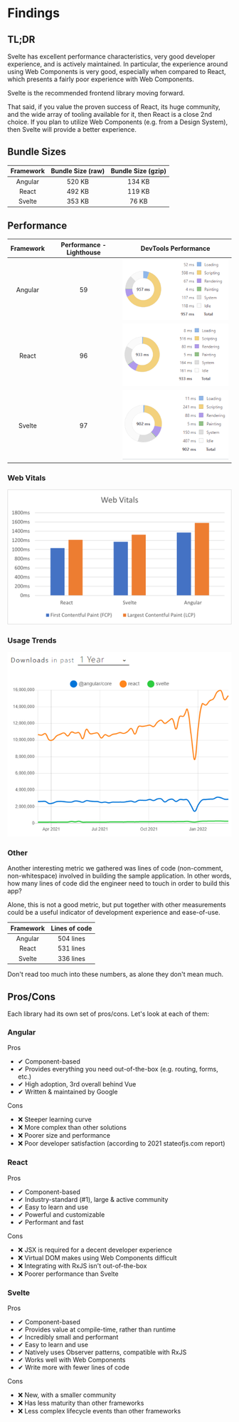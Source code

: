 # Findings

## TL;DR

Svelte has excellent performance characteristics, very good developer experience, and is actively maintained.
In particular, the experience around using Web Components is very good, especially when compared to React,
which presents a fairly poor experience with Web Components.

Svelte is the recommended frontend library moving forward.

That said, if you value the proven success of React, its huge community, and the wide array of tooling
available for it, then React is a close 2nd choice. If you plan to utilize Web Components (e.g. from a
Design System), then Svelte will provide a better experience.

## Bundle Sizes

| Framework | Bundle Size (raw) | Bundle Size (gzip) |
| :-------: | :---------------: | :----------------: |
|  Angular  |      520 KB       |       134 KB       |
|   React   |      492 KB       |       119 KB       |
|  Svelte   |      353 KB       |       76 KB        |

## Performance

| Framework | Performance - Lighthouse |             DevTools Performance             |
| :-------: | :----------------------: | :------------------------------------------: |
|  Angular  |            59            | <img src="./images/angular-performance.png"> |
|   React   |            96            |  <img src="./images/react-performance.png">  |
|  Svelte   |            97            | <img src="./images/svelte-performance.png">  |

### Web Vitals

<img src="./images/webvitals.png">

### Usage Trends

<img src="./images/npmtrends.png">

### Other

Another interesting metric we gathered was lines of code (non-comment, non-whitespace)
involved in building the sample application. In other words, how many lines of code
did the engineer need to touch in order to build this app?

Alone, this is not a good metric, but put together with other measurements
could be a useful indicator of development experience and ease-of-use.

| Framework | Lines of code |
| :-------: | :-----------: |
|  Angular  |   504 lines   |
|   React   |   531 lines   |
|  Svelte   |   336 lines   |

Don't read too much into these numbers, as alone they don't mean much.

## Pros/Cons

Each library had its own set of pros/cons. Let's look at each of them:

### Angular

Pros
- ✔ Component-based
- ✔ Provides everything you need out-of-the-box (e.g. routing, forms, etc.)
- ✔ High adoption, 3rd overall behind Vue
- ✔ Written & maintained by Google

Cons
- ❌ Steeper learning curve
- ❌ More complex than other solutions
- ❌ Poorer size and performance
- ❌ Poor developer satisfaction (according to 2021 stateofjs.com report)

### React

Pros
- ✔ Component-based
- ✔ Industry-standard (#1), large & active community
- ✔ Easy to learn and use
- ✔ Powerful and customizable
- ✔ Performant and fast

Cons
- ❌ JSX is required for a decent developer experience
- ❌ Virtual DOM makes using Web Components difficult
- ❌ Integrating with RxJS isn't out-of-the-box
- ❌ Poorer performance than Svelte

### Svelte

Pros
- ✔ Component-based
- ✔ Provides value at compile-time, rather than runtime
- ✔ Incredibly small and performant
- ✔ Easy to learn and use
- ✔ Natively uses Observer patterns, compatible with RxJS
- ✔ Works well with Web Components
- ✔ Write more with fewer lines of code

Cons
- ❌ New, with a smaller community
- ❌ Has less maturity than other frameworks
- ❌ Less complex lifecycle events than other frameworks